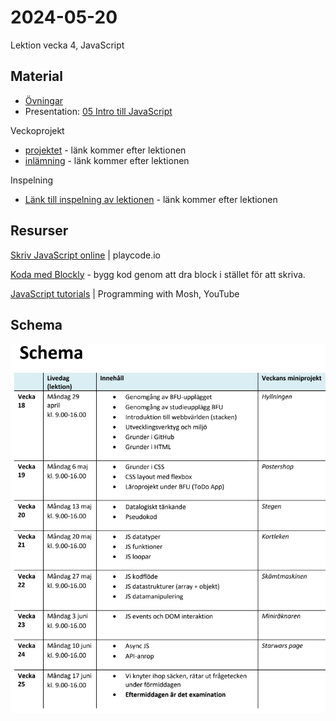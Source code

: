 # 2024-05-20
Lektion vecka 4, JavaScript

## Material
+ [Övningar](exercises.md)
+ Presentation: [05 Intro till JavaScript](https://docs.google.com/presentation/d/1DJfWW1MRQbrVnCO9qgQOuPmwEFmkDeGkrdVxO9ow4fs/edit?usp=sharing)


Veckoprojekt
+ [projektet]() - länk kommer efter lektionen
+ [inlämning]() - länk kommer efter lektionen

Inspelning
+ [Länk till inspelning av lektionen]() - länk kommer efter lektionen


## Resurser

[Skriv JavaScript online](https://playcode.io/) | playcode.io

[Koda med Blockly](https://lejonmanen.github.io/learn-code-blockly/) - bygg kod genom att dra block i stället för att skriva.

<!-- datatyper
funktioner
loopar -->

[JavaScript tutorials](https://www.youtube.com/playlist?list=PLTjRvDozrdlxEIuOBZkMAK5uiqp8rHUax) | Programming with Mosh, YouTube

## Schema
![Schema för kursen](schema.png)

